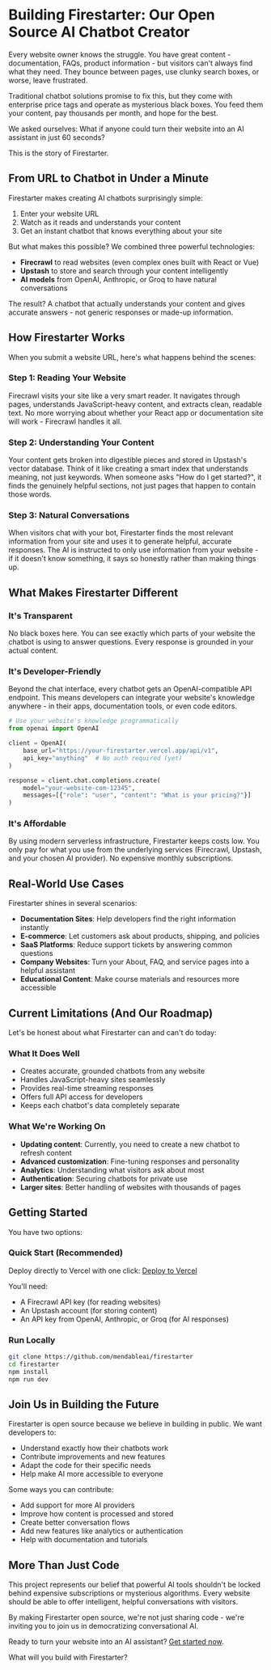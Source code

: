 # Building Firestarter: Our Open Source AI Chatbot Creator

Every website owner knows the struggle. You have great content - documentation, FAQs, product information - but visitors can't always find what they need. They bounce between pages, use clunky search boxes, or worse, leave frustrated.

Traditional chatbot solutions promise to fix this, but they come with enterprise price tags and operate as mysterious black boxes. You feed them your content, pay thousands per month, and hope for the best.

We asked ourselves: What if anyone could turn their website into an AI assistant in just 60 seconds?

This is the story of Firestarter.

## From URL to Chatbot in Under a Minute

Firestarter makes creating AI chatbots surprisingly simple:

1. Enter your website URL
2. Watch as it reads and understands your content
3. Get an instant chatbot that knows everything about your site

But what makes this possible? We combined three powerful technologies:
- **Firecrawl** to read websites (even complex ones built with React or Vue)
- **Upstash** to store and search through your content intelligently
- **AI models** from OpenAI, Anthropic, or Groq to have natural conversations

The result? A chatbot that actually understands your content and gives accurate answers - not generic responses or made-up information.

## How Firestarter Works

When you submit a website URL, here's what happens behind the scenes:

### Step 1: Reading Your Website
Firecrawl visits your site like a very smart reader. It navigates through pages, understands JavaScript-heavy content, and extracts clean, readable text. No more worrying about whether your React app or documentation site will work - Firecrawl handles it all.

### Step 2: Understanding Your Content
Your content gets broken into digestible pieces and stored in Upstash's vector database. Think of it like creating a smart index that understands meaning, not just keywords. When someone asks "How do I get started?", it finds the genuinely helpful sections, not just pages that happen to contain those words.

### Step 3: Natural Conversations
When visitors chat with your bot, Firestarter finds the most relevant information from your site and uses it to generate helpful, accurate responses. The AI is instructed to only use information from your website - if it doesn't know something, it says so honestly rather than making things up.

## What Makes Firestarter Different

### It's Transparent
No black boxes here. You can see exactly which parts of your website the chatbot is using to answer questions. Every response is grounded in your actual content.

### It's Developer-Friendly
Beyond the chat interface, every chatbot gets an OpenAI-compatible API endpoint. This means developers can integrate your website's knowledge anywhere - in their apps, documentation tools, or even code editors.

```python
# Use your website's knowledge programmatically
from openai import OpenAI

client = OpenAI(
    base_url="https://your-firestarter.vercel.app/api/v1",
    api_key="anything"  # No auth required (yet)
)

response = client.chat.completions.create(
    model="your-website-com-12345",
    messages=[{"role": "user", "content": "What is your pricing?"}]
)
```

### It's Affordable
By using modern serverless infrastructure, Firestarter keeps costs low. You only pay for what you use from the underlying services (Firecrawl, Upstash, and your chosen AI provider). No expensive monthly subscriptions.

## Real-World Use Cases

Firestarter shines in several scenarios:

- **Documentation Sites**: Help developers find the right information instantly
- **E-commerce**: Let customers ask about products, shipping, and policies
- **SaaS Platforms**: Reduce support tickets by answering common questions
- **Company Websites**: Turn your About, FAQ, and service pages into a helpful assistant
- **Educational Content**: Make course materials and resources more accessible

## Current Limitations (And Our Roadmap)

Let's be honest about what Firestarter can and can't do today:

### What It Does Well
- Creates accurate, grounded chatbots from any website
- Handles JavaScript-heavy sites seamlessly
- Provides real-time streaming responses
- Offers full API access for developers
- Keeps each chatbot's data completely separate

### What We're Working On
- **Updating content**: Currently, you need to create a new chatbot to refresh content
- **Advanced customization**: Fine-tuning responses and personality
- **Analytics**: Understanding what visitors ask about most
- **Authentication**: Securing chatbots for private use
- **Larger sites**: Better handling of websites with thousands of pages

## Getting Started

You have two options:

### Quick Start (Recommended)
Deploy directly to Vercel with one click:
[Deploy to Vercel](https://vercel.com/new/clone?repository-url=https://github.com/mendableai/firestarter)

You'll need:
- A Firecrawl API key (for reading websites)
- An Upstash account (for storing content)
- An API key from OpenAI, Anthropic, or Groq (for AI responses)

### Run Locally
```bash
git clone https://github.com/mendableai/firestarter
cd firestarter
npm install
npm run dev
```

## Join Us in Building the Future

Firestarter is open source because we believe in building in public. We want developers to:
- Understand exactly how their chatbots work
- Contribute improvements and new features
- Adapt the code for their specific needs
- Help make AI more accessible to everyone

Some ways you can contribute:
- Add support for more AI providers
- Improve how content is processed and stored
- Create better conversation flows
- Add new features like analytics or authentication
- Help with documentation and tutorials

## More Than Just Code

This project represents our belief that powerful AI tools shouldn't be locked behind expensive subscriptions or mysterious algorithms. Every website should be able to offer intelligent, helpful conversations with visitors.

By making Firestarter open source, we're not just sharing code - we're inviting you to join us in democratizing conversational AI.

Ready to turn your website into an AI assistant? [Get started now](https://github.com/mendableai/firestarter).

What will you build with Firestarter?